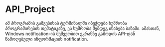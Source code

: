 # API_Project
ამ პროგრამის გაშვებისას ტერმინალში იბეჭდება ხუმრობა პროგრამირების თემატიკაზე, ეს ხუმრობა შემდეგ ინახება ბაზაში. ამასთან, Windows notification-ის მეშვეობით ეკრანზე გამოდის API-დან წამოღებული ინფორმაციის notification. 
